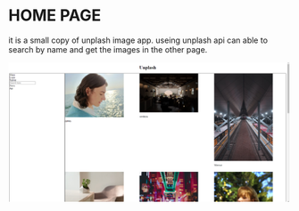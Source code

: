 <h1> HOME PAGE</h1>

<p>it is a small copy of unplash image app. useing unplash api can able to search by name and get the images in the  other page.</p>

 <img src="./Screenshot 2022-04-30 172424.png" alt="">